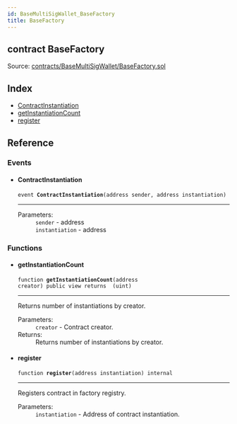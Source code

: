 ```yaml
---
id: BaseMultiSigWallet_BaseFactory
title: BaseFactory
---
```


<div class="contract-doc"><div class="contract"><h2 class="contract-header"><span class="contract-kind">contract</span> BaseFactory</h2><div class="source">Source: <a href="https://github.com/levelkdev/master-property-value-token/blob/v0.1.0/contracts/BaseMultiSigWallet/BaseFactory.sol" target="_blank">contracts/BaseMultiSigWallet/BaseFactory.sol</a></div></div><div class="index"><h2>Index</h2><ul><li><a href="BaseMultiSigWallet_BaseFactory.html#ContractInstantiation">ContractInstantiation</a></li><li><a href="BaseMultiSigWallet_BaseFactory.html#getInstantiationCount">getInstantiationCount</a></li><li><a href="BaseMultiSigWallet_BaseFactory.html#register">register</a></li></ul></div><div class="reference"><h2>Reference</h2><div class="events"><h3>Events</h3><ul><li><div class="item event"><span id="ContractInstantiation" class="anchor-marker"></span><h4 class="name">ContractInstantiation</h4><div class="body"><code class="signature">event <strong>ContractInstantiation</strong><span>(address sender, address instantiation) </span></code><hr/><dl><dt><span class="label-parameters">Parameters:</span></dt><dd><div><code>sender</code> - address</div><div><code>instantiation</code> - address</div></dd></dl></div></div></li></ul></div><div class="functions"><h3>Functions</h3><ul><li><div class="item function"><span id="getInstantiationCount" class="anchor-marker"></span><h4 class="name">getInstantiationCount</h4><div class="body"><code class="signature">function <strong>getInstantiationCount</strong><span>(address creator) </span><span>public </span><span>view </span><span>returns  (uint) </span></code><hr/><div class="description"><p>Returns number of instantiations by creator.</p></div><dl><dt><span class="label-parameters">Parameters:</span></dt><dd><div><code>creator</code> - Contract creator.</div></dd><dt><span class="label-return">Returns:</span></dt><dd>Returns number of instantiations by creator.</dd></dl></div></div></li><li><div class="item function"><span id="register" class="anchor-marker"></span><h4 class="name">register</h4><div class="body"><code class="signature">function <strong>register</strong><span>(address instantiation) </span><span>internal </span></code><hr/><div class="description"><p>Registers contract in factory registry.</p></div><dl><dt><span class="label-parameters">Parameters:</span></dt><dd><div><code>instantiation</code> - Address of contract instantiation.</div></dd></dl></div></div></li></ul></div></div></div>
